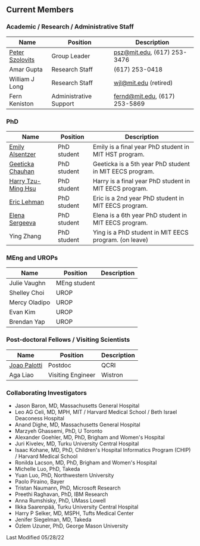 ## Current Members


### Academic / Research / Administrative Staff

Name | Position | Description
-----|----------|------------
[Peter Szolovits](http://people.csail.mit.edu/psz/web/) | Group Leader | psz@mit.edu, (617) 253-3476
Amar Gupta | Research Staff | (617) 253-0418
William J Long | Research Staff | wjl@mit.edu (retired)
Fern Keniston | Administrative Support | fernd@mit.edu, (617) 253-5869


### PhD

Name | Position | Description
-----|----------|------------
[Emily Alsentzer](https://www.csail.mit.edu/person/emily-alsentzer) | PhD student | Emily is a final year PhD student in MIT HST program. 
[Geeticka Chauhan](http://people.csail.mit.edu/geeticka/) | PhD student | Geeticka is a 5th year PhD student in MIT EECS program. 
[Harry Tzu-Ming Hsu](https://stmharry.github.io/) | PhD student | Harry is a final year PhD student in MIT EECS program. 
[Eric Lehman](https://www.linkedin.com/in/eric-lehman-51b1419b/) | PhD student | Eric is a 2nd year PhD student in MIT EECS program. 
[Elena Sergeeva](https://www.csail.mit.edu/person/elena-sergeeva) | PhD student | Elena is a 6th year PhD student in MIT EECS program. 
Ying Zhang | PhD student | Ying is a PhD student in MIT EECS program. (on leave)


### MEng and UROPs

Name | Position | Description
-----|----------|------------
Julie Vaughn | MEng student | 
Shelley Choi | UROP | 
Mercy Oladipo | UROP | 
Evan Kim | UROP | 
Brendan Yap | UROP | 


### Post-doctoral Fellows / Visiting Scientists

Name | Position | Description
-----|----------|------------
[Joao Palotti](http://joaopalotti.com/) | Postdoc | QCRI
Aga Liao | Visiting Engineer | Wistron


### Collaborating Investigators
  * Jason Baron, MD, Massachusetts General Hospital
  * Leo AG Celi, MD, MPH, MIT / Harvard Medical School / Beth Israel Deaconess Hospital
  * Anand Dighe, MD, Massachusetts General Hospital
  * Marzyeh Ghassemi, PhD, U Toronto
  * Alexander Goehler, MD, PhD, Brigham and Women's Hospital
  * Juri Kivelev, MD, Turku University Central Hospital
  * Isaac Kohane, MD, PhD, Children's Hospital Informatics Program (CHIP) / Harvard Medical School
  * Ronilda Lacson, MD, PhD, Brigham and Women's Hospital
  * Michelle Luo, PhD, Takeda
  * Yuan Luo, PhD, Northwestern University
  * Paolo Piraino, Bayer
  * Tristan Naumann, PhD, Microsoft Research
  * Preethi Raghavan, PhD, IBM Research
  * Anna Rumshisky, PhD, UMass Lowell
  * Ilkka Saarenpää, Turku University Central Hospital
  * Harry P Selker, MD, MSPH, Tufts Medical Center
  * Jenifer Siegelman, MD, Takeda
  * Özlem Uzuner, PhD, George Mason University


Last Modified 05/28/22
